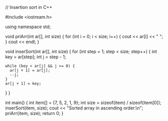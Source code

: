 // Insertion sort in C++

#include <iostream.h>

using namespace std;


void priArr(int ar[], int size) {
  for (int i = 0; i < size; i++) {
    cout << ar[i] << " ";
  }
  cout << endl;
}

void inserSort(int ar[], int size) {
  for (int step = 1; step < size; step++) {
    int key = ar[step];
    int j = step - 1;

    
    while (key < ar[j] && j >= 0) {
      ar[j + 1] = ar[j];
      --j;
    }
    ar[j + 1] = key;
  }
}


int main() {
  int item[] = {7, 5, 2, 1, 9};
  int size = sizeof(item) / sizeof(item[0]);
  inserSort(item, size);
  cout << "Sorted array in ascending order:\n";
  priArr(item, size);
  return 0;
}




